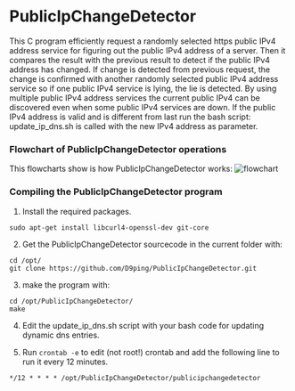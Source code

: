 # PublicIpChangeDetector
This C program efficiently request a randomly selected https public IPv4 address service 
for figuring out the public IPv4 address of a server. Then it compares the result with the 
previous result to detect if the public IPv4 address has changed. 
If change is detected from previous request, the change is confirmed with another randomly
 selected public IPv4 address service so if one public IPv4 service is lying, the lie is detected.
By using multiple public IPv4 address services the current public IPv4 can be discovered
 even when some public IPv4 services are down.
If the public IPv4 address is valid and is different from last run the bash script: 
update_ip_dns.sh is called with the new IPv4 address as parameter.


### Flowchart of PublicIpChangeDetector operations ###
This flowcharts show is how PublicIpChangeDetector works:
![flowchart](https://raw.githubusercontent.com/D9ping/PublicIpChangeDetector/master/docs/PublicIpChangeDetector_flowchart_v1.png?raw=true)


### Compiling the PublicIpChangeDetector program
1. Install the required packages.
```
sudo apt-get install libcurl4-openssl-dev git-core
```
2. Get the PublicIpChangeDetector sourcecode in the current folder with:
```
cd /opt/
git clone https://github.com/D9ping/PublicIpChangeDetector.git
```
3. make the program with: 
```
cd /opt/PublicIpChangeDetector/
make
```
4. Edit the update_ip_dns.sh script with your bash code for updating dynamic dns entries.

5. Run ```crontab -e``` to edit (not root!) crontab and add the following line to run it every 12 minutes.
```
*/12 * * * * /opt/PublicIpChangeDetector/publicipchangedetector
```

